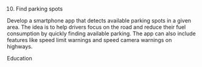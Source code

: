 10. Find parking spots

Develop a smartphone app that detects available parking spots in a given area. The idea is to help drivers focus on the road and reduce their fuel consumption by quickly finding available parking. The app can also include features like speed limit warnings and speed camera warnings on highways.

Education
